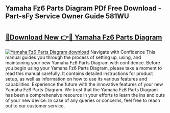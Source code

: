 ## Yamaha Fz6 Parts Diagram PDf Free Download - Part-sFy Service Owner Guide 581WU

# <h2><a href="http://dfseuab.blite.top/?on=Yamaha+Fz6+Parts+Diagram">🔗Download New 👉🔴 Yamaha Fz6 Parts Diagram</a></h2>

[![Yamaha Fz6 Parts Diagram download](https://i.imgur.com/lujVjoI.png)](http://dfseuab.blite.top/?on=Yamaha+Fz6+Parts+Diagram)
Navigate with Confidence This manual guides you through the process of setting up, using, and maintaining your new Yamaha Fz6 Parts Diagram with confidence. Before you begin using your Yamaha Fz6 Parts Diagram, please take a moment to read this manual carefully. It contains detailed instructions for product setup, as well as information on how to use its various features and capabilities. Experience the future with the innovative features of your new Yamaha Fz6 Parts Diagram. We trust that the Yamaha Fz6 Parts Diagram has been a comprehensive resource in your efforts to learn the ins and outs of your new device. In case of any queries or concerns, feel free to reach out to our customer service.
